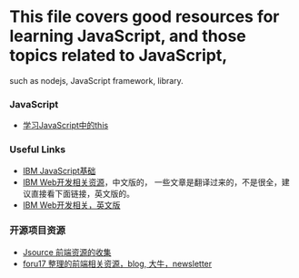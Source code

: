 # This file covers good resources for learning JavaScript, and those topics related to JavaScript, 
such as nodejs, JavaScript framework, library.


### JavaScript

* [学习JavaScript中的this](http://www.ibm.com/developerworks/cn/web/1207_wangqf_jsthis/)


### Useful Links

* [IBM JavaScript基础](http://www.ibm.com/developerworks/cn/web/lp/javascript/basic.html)
* [IBM Web开发相关资源](http://www.ibm.com/developerworks/cn/views/web/libraryview.jsp)，中文版的，
一些文章是翻译过来的，不是很全，建议直接看下面链接，英文版的。
* [IBM Web开发相关，英文版](http://www.ibm.com/developerworks/web/library/)


### 开源项目资源 

* [Jsource 前端资源的收集](https://github.com/airyland/Jsource)
* [foru17 整理的前端相关资源，blog, 大牛，newsletter](https://github.com/foru17/front-end-collect)
